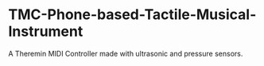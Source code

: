 # TMC-Phone-based-Tactile-Musical-Instrument
A Theremin MIDI Controller made with ultrasonic and pressure sensors.
